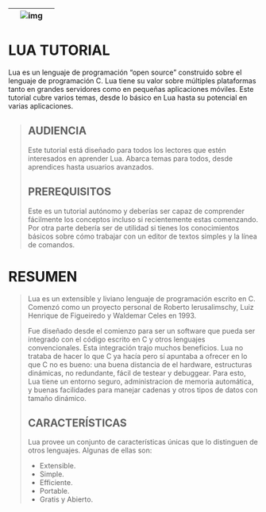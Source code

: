 
| | ![img](https://i.imgur.com/g4HtEtP.jpg) | |
| :-------- | :-------: | --------: |



# LUA TUTORIAL

Lua es un lenguaje de programación “open source” construido sobre el lenguaje de programación C. Lua tiene su valor sobre múltiples plataformas tanto en grandes servidores como en pequeñas aplicaciones móviles. Este tutorial cubre varios temas, desde lo básico en Lua hasta su potencial en varias aplicaciones.

> ## AUDIENCIA
> Este tutorial está diseñado para todos los lectores que estén interesados en aprender Lua. Abarca temas para todos, desde aprendices hasta usuarios avanzados.
>
> ## PREREQUISITOS
> Este es un tutorial autónomo y deberías ser capaz de comprender fácilmente los conceptos incluso si recientemente estas comenzando. Por otra parte debería ser de utilidad si tienes los conocimientos básicos sobre cómo trabajar con un editor de textos simples y la línea de comandos.

# RESUMEN
> Lua es un extensible y liviano lenguaje de programación escrito en C. Comenzó como un proyecto personal de Roberto Ierusalimschy, Luiz Henrique de Figueiredo y Waldemar Celes en 1993.
>
> Fue diseñado desde el comienzo para ser un software que pueda ser integrado con el código escrito en C y otros lenguajes convencionales. Esta integración trajo muchos beneficios. Lua no trataba de hacer lo que C ya hacía pero sí apuntaba a ofrecer en lo que C no es bueno: una buena distancia de el hardware, estructuras dinámicas, no redundante, fácil de testear y debuggear. Para esto, Lua tiene un entorno seguro, administracion de memoria automática, y buenas facilidades para manejar cadenas y otros tipos de datos con tamaño dinámico.
>
> ## CARACTERÍSTICAS
> Lua provee un conjunto de características únicas que lo distinguen de otros lenguajes. Algunas de ellas son:
> * Extensible.
> * Simple.
> * Efficiente.
> * Portable.
> * Gratis y Abierto.